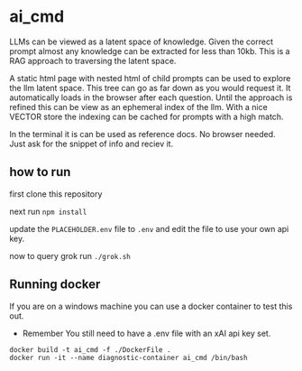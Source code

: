 # ai_cmd
LLMs can be viewed as a latent space of knowledge.  Given the correct prompt almost any knowledge can be extracted for less than 10kb.  This is a RAG approach to traversing the latent space. 

A static html page with nested html of child prompts can be used to explore the llm latent space.  This tree can go as far down as you would request it.  It automatically loads in the browser after each question. Until the approach is refined this can be view as an ephemeral index of the llm.  With a nice VECTOR store the indexing can be cached for prompts with a high match. 

In the terminal it is can be used as reference docs. No browser needed. Just ask for the snippet of info and reciev it. 



## how to run
first clone this repository 

next run ```npm install```

update the `PLACEHOLDER.env` file to `.env` and edit the file to use your own api key.

now to query grok run ```./grok.sh ```


## Running docker
  If you are on a windows machine you can use a docker container to test this out.  
  * Remember You still need to have a .env file with an xAI api key set.

   ```docker build -t ai_cmd -f ./DockerFile . ```  
```docker run -it --name diagnostic-container ai_cmd /bin/bash```





  



